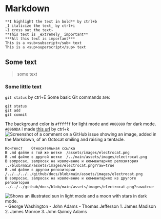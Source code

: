 # Markdown

```
**I highlight the text in bold** by ctrl+b
_I italicize the text_ by ctrl+i
~I cross out the text~
**This text is _extremely_ important**
***All this text is important***
This is a <sub>subscript</sub> text
This is a <sup>superscript</sup> text
```
## Some text
>some text
### Some little text
`git status` by ctrl+E
Some basic Git commands are:
```
git status
git add
git commit
```
The background color is `#ffffff` for light mode and `#000000` for dark mode.
`#0969DA`
I made [this url](http://www.mobilmusic.ru/mfile/b2/41/b0/1127316.jpg) by ctrl+k
![Screenshot of a comment on a GitHub issue showing an image, added in the Markdown, of an Octocat smiling and raising a tentacle.](https://myoctocat.com/assets/images/base-octocat.svg)
```
Контекст	Относительная ссылка
В .md файле в той же ветке	/assets/images/electrocat.png
В .md файле в другой ветке	/../main/assets/images/electrocat.png
В вопросах, запросах на извлечение и комментариях репозитория	../blob/main/assets/images/electrocat.png?raw=true
В .md файле в другом репозитории	/../../../../github/docs/blob/main/assets/images/electrocat.png
В вопросах, запросах на извлечение и комментариях из другого репозитория	../../../github/docs/blob/main/assets/images/electrocat.png?raw=true
```
<picture>
  <source media="(prefers-color-scheme: dark)" srcset="https://user-images.githubusercontent.com/25423296/163456776-7f95b81a-f1ed-45f7-b7ab-8fa810d529fa.png">
  <source media="(prefers-color-scheme: light)" srcset="https://user-images.githubusercontent.com/25423296/163456779-a8556205-d0a5-45e2-ac17-42d089e3c3f8.png">
  <img alt="Shows an illustrated sun in light mode and a moon with stars in dark mode." src="https://user-images.githubusercontent.com/25423296/163456779-a8556205-d0a5-45e2-ac17-42d089e3c3f8.png">
</picture>
- George Washington
- John Adams
- Thomas Jefferson
1. James Madison
2. James Monroe
3. John Quincy Adams
